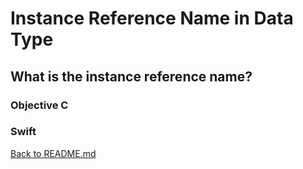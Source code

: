 # Instance Reference Name in Data Type

## What is the instance reference name?

### Objective C 

### Swift

[Back to README.md](README.md)
